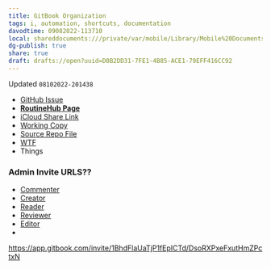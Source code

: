 ```yaml
---
title: GitBook Organization
tags: i, automation, shortcuts, documentation
davodtime: 09082022-113710
local: shareddocuments:///private/var/mobile/Library/Mobile%20Documents/iCloud~md~obsidian/Documents/OBSHIDDIAN/drafts/D0B2DD31-7FE1-4B85-ACE1-79EFF416CC92.md
dg-publish: true
share: true
draft: drafts://open?uuid=D0B2DD31-7FE1-4B85-ACE1-79EFF416CC92
---
```

Updated `08102022-201438`

- [GitHub Issue](https://github.com/extratone/i/issues/)
- [**RoutineHub Page**](https://routinehub.co/shortcut/)
- [iCloud Share Link]()
- [Working Copy](working-copy://open?repo=i&path=shortcuts&mode=content)
- [Source Repo File](https://github.com/extratone/i/blob/main/shortcuts/.shortcut)
- [WTF](https://davidblue.wtf/drafts/D0B2DD31-7FE1-4B85-ACE1-79EFF416CC92.html)
- Things


### Admin Invite URLS??

- [Commenter](https://app.gitbook.com/invite/1BhdFlaUaTjP1fEpICTd/63uhUSCuMklAlw3TkNXK)
- [Creator](https://app.gitbook.com/invite/1BhdFlaUaTjP1fEpICTd/1olWCWVF7RuqXcSqOgzt)
- [Reader](https://app.gitbook.com/invite/1BhdFlaUaTjP1fEpICTd/4rZRT8Y3mpdaCkrQvK4O)
- [Reviewer](https://app.gitbook.com/invite/1BhdFlaUaTjP1fEpICTd/tOtAbLymXgkvKBL5v7vz)
- [Editor](https://app.gitbook.com/invite/1BhdFlaUaTjP1fEpICTd/DsoRXPxeFxutHmZPctxN)
- 

https://app.gitbook.com/invite/1BhdFlaUaTjP1fEpICTd/DsoRXPxeFxutHmZPctxN
